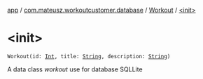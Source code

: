 [app](../../index.md) / [com.mateusz.workoutcustomer.database](../index.md) / [Workout](index.md) / [&lt;init&gt;](./-init-.md)

# &lt;init&gt;

`Workout(id: `[`Int`](https://kotlinlang.org/api/latest/jvm/stdlib/kotlin/-int/index.html)`, title: `[`String`](https://kotlinlang.org/api/latest/jvm/stdlib/kotlin/-string/index.html)`, description: `[`String`](https://kotlinlang.org/api/latest/jvm/stdlib/kotlin/-string/index.html)`)`

A data class *workout* use for database SQLLite

